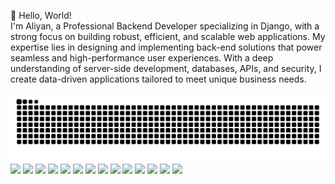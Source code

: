 
👋 Hello, World!
</br>
I'm Aliyan, a Professional Backend Developer specializing in Django, with a strong focus on building robust, efficient, and scalable web applications. My expertise lies in designing and implementing back-end solutions that power seamless and high-performance user experiences. With a deep understanding of server-side development, databases, APIs, and security, I create data-driven applications tailored to meet unique business needs.


<img src="https://raw.githubusercontent.com/Aliyan167/Aliyan167/output/github-contribution-grid-snake-dark.svg" alt="Snake animation" />
<div>
<img src="https://camo.githubusercontent.com/c0bce64b8d9f51fcc7b9ff18461a13dc27c898413d5706d19942da74a3e69bad/68747470733a2f2f696d672e736869656c64732e696f2f7374617469632f76313f6d6573736167653d48544d4c266c6f676f3d68746d6c35266c6162656c3d26636f6c6f723d453334463236266c6f676f436f6c6f723d7768697465266c6162656c436f6c6f723d267374796c653d666f722d7468652d6261646765"/>
<img src="https://camo.githubusercontent.com/a9e7ed4cb46f28fd25ddeab7dcd753187651d0c30e84062f48b70b9d29e7884b/68747470733a2f2f696d672e736869656c64732e696f2f7374617469632f76313f6d6573736167653d435353266c6f676f3d63737333266c6162656c3d26636f6c6f723d313537324236266c6f676f436f6c6f723d7768697465266c6162656c436f6c6f723d267374796c653d666f722d7468652d6261646765" />
<img src="https://camo.githubusercontent.com/8b727d1caaf3c060f613e1bc955677636ead470e7942cf19bb6fc5f03e03fa0a/68747470733a2f2f696d672e736869656c64732e696f2f7374617469632f76313f6d6573736167653d4a617661536372697074266c6f676f3d6a617661736372697074266c6162656c3d26636f6c6f723d463744463145266c6f676f436f6c6f723d626c61636b266c6162656c436f6c6f723d267374796c653d666f722d7468652d6261646765" />
<img src="https://camo.githubusercontent.com/da11198858696e81be02ce101ca79b5ea81188b54b9e2b0babe116b28bccfab9/68747470733a2f2f696d672e736869656c64732e696f2f7374617469632f76313f6d6573736167653d446a616e676f266c6f676f3d646a616e676f266c6162656c3d26636f6c6f723d303932453230266c6f676f436f6c6f723d7768697465266c6162656c436f6c6f723d267374796c653d666f722d7468652d6261646765" />
<img src="https://camo.githubusercontent.com/1b551c798116d28a27cbc8a8650f7d8bd834b4df5b349af032cf65e38fb81453/68747470733a2f2f696d672e736869656c64732e696f2f62616467652f6a71756572792d2532333037363941442e7376673f7374796c653d666f722d7468652d6261646765266c6f676f3d6a7175657279266c6f676f436f6c6f723d7768697465" />
<img src="https://camo.githubusercontent.com/bb55c1905a6c6ef48279541ebe5ecebb28984e7838cbf2a6e9b0aa63345e18b6/68747470733a2f2f696d672e736869656c64732e696f2f7374617469632f76313f6d6573736167653d426f6f747374726170266c6f676f3d626f6f747374726170266c6162656c3d26636f6c6f723d353633443743266c6f676f436f6c6f723d7768697465266c6162656c436f6c6f723d267374796c653d666f722d7468652d6261646765" />
<img src="https://camo.githubusercontent.com/c7d9b8a4063790e62c016858c5c70ea799248847f8c268dc4fa2a27e649cd4fe/68747470733a2f2f696d672e736869656c64732e696f2f7374617469632f76313f6d6573736167653d476974487562266c6f676f3d676974687562266c6162656c3d26636f6c6f723d313831373137266c6f676f436f6c6f723d7768697465266c6162656c436f6c6f723d267374796c653d666f722d7468652d6261646765" />
<img src="https://camo.githubusercontent.com/4cc224b4c65fd4fd0ba334461861f8c4f1895bd57573b30ca454828300df54db/68747470733a2f2f696d672e736869656c64732e696f2f7374617469632f76313f6d6573736167653d5265616374266c6f676f3d7265616374266c6162656c3d26636f6c6f723d323032333241266c6f676f436f6c6f723d363144414642266c6162656c436f6c6f723d267374796c653d666f722d7468652d6261646765" />
<img src="https://camo.githubusercontent.com/3b8acbd3b28f4eeea42ac0a133ce1fab29b1a49afaf3d4ab281ad3de6cd537b3/68747470733a2f2f696d672e736869656c64732e696f2f7374617469632f76313f6d6573736167653d507974686f6e266c6f676f3d707974686f6e266c6162656c3d26636f6c6f723d333737364142266c6f676f436f6c6f723d7768697465266c6162656c436f6c6f723d267374796c653d666f722d7468652d6261646765" />
<img src="https://camo.githubusercontent.com/e2acd58c0dfe0f8a635774f130bdc578cc4eec7bea4c2a37482d1ccd8d062a93/68747470733a2f2f696d672e736869656c64732e696f2f7374617469632f76313f6d6573736167653d4a617661266c6f676f3d6a617661266c6162656c3d26636f6c6f723d303037333936266c6f676f436f6c6f723d7768697465266c6162656c436f6c6f723d267374796c653d666f722d7468652d6261646765" />
<img src="https://camo.githubusercontent.com/5549f05a3cf5e740ac811d64d4de0ef9987f99f770bf055a909f8ba7b4b94f9e/68747470733a2f2f696d672e736869656c64732e696f2f7374617469632f76313f6d6573736167653d4d7953514c266c6f676f3d6d7973716c266c6162656c3d26636f6c6f723d343437394131266c6f676f436f6c6f723d7768697465266c6162656c436f6c6f723d267374796c653d666f722d7468652d6261646765" />
<img src="https://camo.githubusercontent.com/0515181a90d3275d2d72583aef151ed59ac774824db8f063a51df9106c004868/68747470733a2f2f696d672e736869656c64732e696f2f7374617469632f76313f6d6573736167653d4e6f64652e6a73266c6f676f3d6e6f64652e6a73266c6162656c3d26636f6c6f723d333339393333266c6f676f436f6c6f723d7768697465266c6162656c436f6c6f723d267374796c653d666f722d7468652d6261646765" />
<img src="https://camo.githubusercontent.com/19727766428368fcc2aa60f8f5f26e95089319a66f11da0a190bad6e812ca65d/68747470733a2f2f696d672e736869656c64732e696f2f7374617469632f76313f6d6573736167653d506f737467726553514c266c6f676f3d706f737467726573716c266c6162656c3d26636f6c6f723d333336373931266c6f676f436f6c6f723d7768697465266c6162656c436f6c6f723d267374796c653d666f722d7468652d6261646765" />
<img src= "https://www.google.com/url?sa=i&url=https%3A%2F%2Fcommons.wikimedia.org%2Fwiki%2FFile%3AFastAPI_logo.svg&psig=AOvVaw15_zv5Xjh-TV6Lj9PJmCnC&ust=1739083073723000&source=images&cd=vfe&opi=89978449&ved=0CBQQjRxqFwoTCLCk9bm7s4sDFQAAAAAdAAAAABAE"/>


</div>
